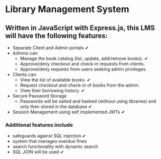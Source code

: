 # Library Management System

## Written in JavaScript with Express.js, this LMS will have the following features:
- Separate Client and Admin portals     &#10004;
- Admins can:
    - Manage the book catalog (list, update, add/remove books). &#10004;
    - Approve/deny checkout and check-in requests from clients.
    - Approve/deny requests from users seeking admin privileges.
-  Clients can:
    - View the list of available books. &#10004;
    - Request checkout and check-in of books from the admin.        
    - View their borrowing history. &#10004;
- Secure Password Storage
    - Passwords will be salted and hashed (without using libraries) and only then stored in the database        &#10004;
- Session Management using self implemented JWTs    &#10004;

### Additional features include
- safeguards against SQL injection      &#10004;
- system that manages overdue fines 
- search functionality with dynamic search
- SQL JOIN will be used     &#10004;